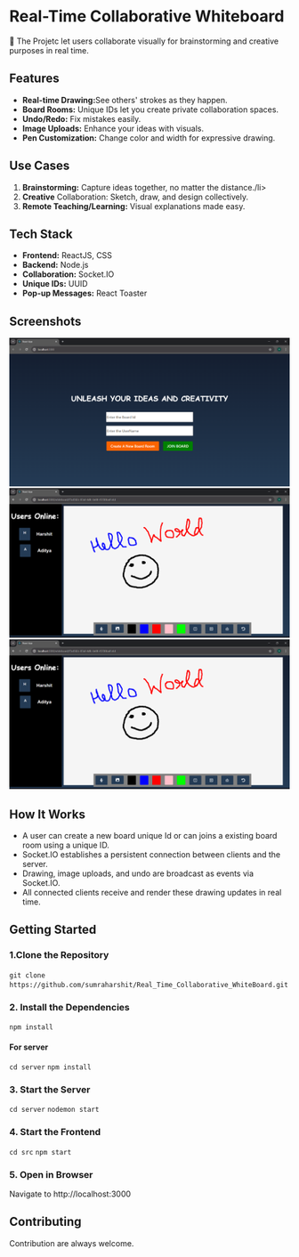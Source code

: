 # Real-Time Collaborative Whiteboard

🎨 The Projetc let users collaborate visually for brainstorming and creative purposes in real time. 

## Features

<ul>
<li><b>Real-time Drawing:</b>See others' strokes as they happen.</li>
<li><b>Board Rooms:</b> Unique IDs let you create private collaboration spaces.</li>
<li><b>Undo/Redo:</b> Fix mistakes easily.</li>
<li><b>Image Uploads:</b> Enhance your ideas with visuals.</li>
<li><b>Pen Customization:</b> Change color and width for expressive drawing.</li>
</ul>

## Use Cases

<ol>
<li><b>Brainstorming:</b> Capture ideas together, no matter the distance./li>
<li><b>Creative</b> Collaboration: Sketch, draw, and design collectively.</li>
<li><b>Remote Teaching/Learning:</b> Visual explanations made easy.</li>
</ol>

## Tech Stack
<ul>
<li><b>Frontend:</b> ReactJS, CSS</li>
<li><b>Backend:</b> Node.js</li>
<li><b>Collaboration:</b> Socket.IO</li>
<li><b>Unique IDs:</b> UUID</li>
<li><b>Pop-up Messages:</b> React Toaster</li>
</ul>

## Screenshots

![Create or Join Board](public/screenshots/Create_or_Join_Board.png)
![Whiteboard](public/screenshots/Whiteboard.png)
![Collaboration](public/screenshots/Whiteboard.png)


## How It Works
<ul>
<li>A user can create a new board unique Id or can joins a existing board room using a unique ID.</li>
<li>Socket.IO establishes a persistent connection between clients and the server.</li>
<li>Drawing, image uploads, and undo are broadcast as events via Socket.IO.</li>
<li>All connected clients receive and render these drawing updates in real time.</li>
</ul>

## Getting Started

### 1.Clone the Repository

```git clone https://github.com/sumraharshit/Real_Time_Collaborative_WhiteBoard.git```

### 2. Install the Dependencies

```npm install```

#### For server
```cd server```
```npm install```

### 3. Start the Server
``` cd server ```
``` nodemon start ```

### 4. Start the Frontend
```cd src```
```npm start```

### 5. Open in Browser
Navigate to http://localhost:3000

## Contributing
Contribution are always welcome. 





